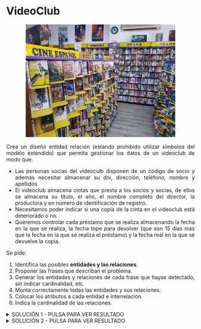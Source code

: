 <div align="justify">

# VideoClub

<div align="center">
<img src="img/videoclub.png" width="400px"/>
</div>

Crea un diseño entidad relación (estando prohibido utilizar símbolos del modelo extendido) que permita gestionar los datos de un videoclub de modo que:

- Las personas socias del videoculb disponen de un código de socio y además necesitar almacenar su dni, dirección, teléfono, nombre y apellidos.
- El videoclub almacena cintas que presta a los socios y socias, de ellos se almacena su título, el año, el nombre completo del director, la productora y en número de identificación de registro.
- Necesitamos poder indicar si una copia de la cinta en el videoclub está deteriorado o no.
- Queremos controlar cada préstamo que se realiza almacenando la fecha en la que se realiza, la fecha tope para devolver (que son 15 días más que la fecha en la que se realiza el préstamo) y la fecha real en la que se devuelve la copia.

Se pide:
  1. Identifica las posibles __entidades y las relaciones__.
  2. Proponer las frases que describan el problema.
  3. Generar los entidades y relaciones de cada frase que hayas detectado, sin indicar cardinalidad, etc.
  4. Monta correctamente todas las entidades y sus relaciones.
  5. Colocar los atributos a cada entidad e interrelación.
  6. Indica la cardinalidad de las relaciones.

<details>
      <summary>SOLUCIÓN 1 - PULSA PARA VER RESULTADO</summary>   
  </br>
  
  <img src="img/videoclub.drawio.png">
  
  </br>

</details>

<details>
      <summary>SOLUCIÓN 2 - PULSA PARA VER RESULTADO</summary>   
  </br>
  
  <img src="img/videoclub-solucion-2.drawio.png">
  
  </br>

</details>


</div>
